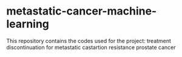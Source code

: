 # metastatic-cancer-machine-learning
This repository contains the codes used for the project: treatment discontinuation for metastatic castartion resistance prostate cancer
